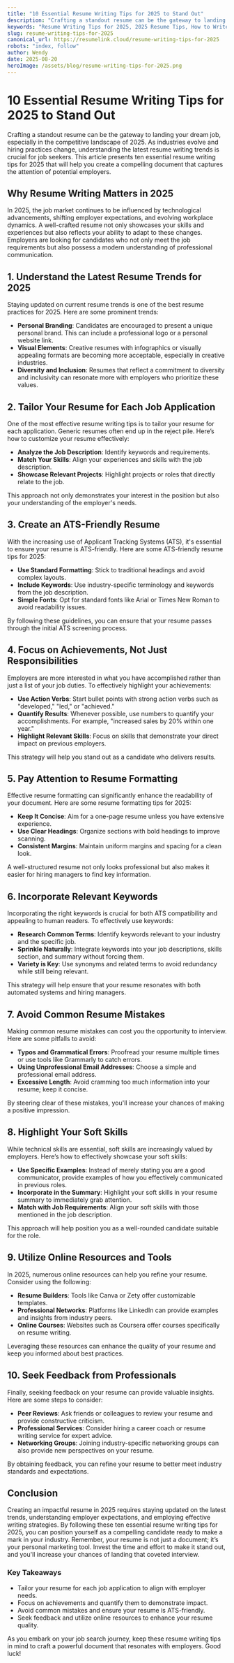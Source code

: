 ```yaml
---
title: "10 Essential Resume Writing Tips for 2025 to Stand Out"
description: "Crafting a standout resume can be the gateway to landing your dream job, especially in the competitive landscape of 2025.  As industries evolve and hiring pr..."
keywords: "Resume Writing Tips for 2025, 2025 Resume Tips, How to Write a Resume for 2025, Best Resume Practices 2025, Resume Trends 2025"
slug: resume-writing-tips-for-2025
canonical_url: https://resumelink.cloud/resume-writing-tips-for-2025
robots: "index, follow"
author: Wendy
date: 2025-08-20
heroImage: /assets/blog/resume-writing-tips-for-2025.png
---
```



# 10 Essential Resume Writing Tips for 2025 to Stand Out

Crafting a standout resume can be the gateway to landing your dream job, especially in the competitive landscape of 2025. As industries evolve and hiring practices change, understanding the latest resume writing trends is crucial for job seekers. This article presents ten essential resume writing tips for 2025 that will help you create a compelling document that captures the attention of potential employers. 

## Why Resume Writing Matters in 2025

In 2025, the job market continues to be influenced by technological advancements, shifting employer expectations, and evolving workplace dynamics. A well-crafted resume not only showcases your skills and experiences but also reflects your ability to adapt to these changes. Employers are looking for candidates who not only meet the job requirements but also possess a modern understanding of professional communication.

## 1. Understand the Latest Resume Trends for 2025

Staying updated on current resume trends is one of the best resume practices for 2025. Here are some prominent trends:

- **Personal Branding**: Candidates are encouraged to present a unique personal brand. This can include a professional logo or a personal website link.
- **Visual Elements**: Creative resumes with infographics or visually appealing formats are becoming more acceptable, especially in creative industries.
- **Diversity and Inclusion**: Resumes that reflect a commitment to diversity and inclusivity can resonate more with employers who prioritize these values.

## 2. Tailor Your Resume for Each Job Application

One of the most effective resume writing tips is to tailor your resume for each application. Generic resumes often end up in the reject pile. Here’s how to customize your resume effectively:

- **Analyze the Job Description**: Identify keywords and requirements.
- **Match Your Skills**: Align your experiences and skills with the job description.
- **Showcase Relevant Projects**: Highlight projects or roles that directly relate to the job.

This approach not only demonstrates your interest in the position but also your understanding of the employer's needs.

## 3. Create an ATS-Friendly Resume

With the increasing use of Applicant Tracking Systems (ATS), it's essential to ensure your resume is ATS-friendly. Here are some ATS-friendly resume tips for 2025:

- **Use Standard Formatting**: Stick to traditional headings and avoid complex layouts.
- **Include Keywords**: Use industry-specific terminology and keywords from the job description.
- **Simple Fonts**: Opt for standard fonts like Arial or Times New Roman to avoid readability issues.

By following these guidelines, you can ensure that your resume passes through the initial ATS screening process.

## 4. Focus on Achievements, Not Just Responsibilities

Employers are more interested in what you have accomplished rather than just a list of your job duties. To effectively highlight your achievements:

- **Use Action Verbs**: Start bullet points with strong action verbs such as "developed," "led," or "achieved."
- **Quantify Results**: Whenever possible, use numbers to quantify your accomplishments. For example, "increased sales by 20% within one year."
- **Highlight Relevant Skills**: Focus on skills that demonstrate your direct impact on previous employers.

This strategy will help you stand out as a candidate who delivers results.

## 5. Pay Attention to Resume Formatting

Effective resume formatting can significantly enhance the readability of your document. Here are some resume formatting tips for 2025:

- **Keep It Concise**: Aim for a one-page resume unless you have extensive experience.
- **Use Clear Headings**: Organize sections with bold headings to improve scanning.
- **Consistent Margins**: Maintain uniform margins and spacing for a clean look.

A well-structured resume not only looks professional but also makes it easier for hiring managers to find key information.

## 6. Incorporate Relevant Keywords

Incorporating the right keywords is crucial for both ATS compatibility and appealing to human readers. To effectively use keywords:

- **Research Common Terms**: Identify keywords relevant to your industry and the specific job.
- **Sprinkle Naturally**: Integrate keywords into your job descriptions, skills section, and summary without forcing them.
- **Variety is Key**: Use synonyms and related terms to avoid redundancy while still being relevant.

This strategy will help ensure that your resume resonates with both automated systems and hiring managers.

## 7. Avoid Common Resume Mistakes

Making common resume mistakes can cost you the opportunity to interview. Here are some pitfalls to avoid:

- **Typos and Grammatical Errors**: Proofread your resume multiple times or use tools like Grammarly to catch errors.
- **Using Unprofessional Email Addresses**: Choose a simple and professional email address.
- **Excessive Length**: Avoid cramming too much information into your resume; keep it concise.

By steering clear of these mistakes, you'll increase your chances of making a positive impression.

## 8. Highlight Your Soft Skills

While technical skills are essential, soft skills are increasingly valued by employers. Here’s how to effectively showcase your soft skills:

- **Use Specific Examples**: Instead of merely stating you are a good communicator, provide examples of how you effectively communicated in previous roles.
- **Incorporate in the Summary**: Highlight your soft skills in your resume summary to immediately grab attention.
- **Match with Job Requirements**: Align your soft skills with those mentioned in the job description.

This approach will help position you as a well-rounded candidate suitable for the role.

## 9. Utilize Online Resources and Tools

In 2025, numerous online resources can help you refine your resume. Consider using the following:

- **Resume Builders**: Tools like Canva or Zety offer customizable templates.
- **Professional Networks**: Platforms like LinkedIn can provide examples and insights from industry peers.
- **Online Courses**: Websites such as Coursera offer courses specifically on resume writing.

Leveraging these resources can enhance the quality of your resume and keep you informed about best practices.

## 10. Seek Feedback from Professionals

Finally, seeking feedback on your resume can provide valuable insights. Here are some steps to consider:

- **Peer Reviews**: Ask friends or colleagues to review your resume and provide constructive criticism.
- **Professional Services**: Consider hiring a career coach or resume writing service for expert advice.
- **Networking Groups**: Joining industry-specific networking groups can also provide new perspectives on your resume.

By obtaining feedback, you can refine your resume to better meet industry standards and expectations.

## Conclusion

Creating an impactful resume in 2025 requires staying updated on the latest trends, understanding employer expectations, and employing effective writing strategies. By following these ten essential resume writing tips for 2025, you can position yourself as a compelling candidate ready to make a mark in your industry. Remember, your resume is not just a document; it’s your personal marketing tool. Invest the time and effort to make it stand out, and you'll increase your chances of landing that coveted interview.

### Key Takeaways

- Tailor your resume for each job application to align with employer needs.
- Focus on achievements and quantify them to demonstrate impact.
- Avoid common mistakes and ensure your resume is ATS-friendly.
- Seek feedback and utilize online resources to enhance your resume quality.

As you embark on your job search journey, keep these resume writing tips in mind to craft a powerful document that resonates with employers. Good luck!